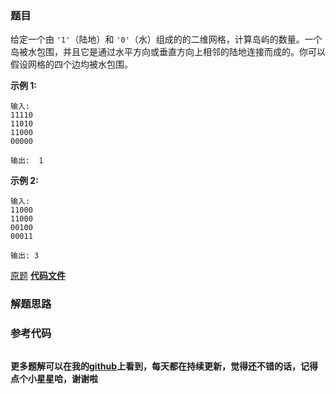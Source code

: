 ### 题目
给定一个由 `'1'`（陆地）和
`'0'`（水）组成的的二维网格，计算岛屿的数量。一个岛被水包围，并且它是通过水平方向或垂直方向上相邻的陆地连接而成的。你可以假设网格的四个边均被水包围。

**示例 1:**

    
    
    输入:
    11110
    11010
    11000
    00000
    
    输出:  1
    

**示例  2:**

    
    
    输入:
    11000
    11000
    00100
    00011
    
    输出: 3
    

[原题](https://leetcode-cn.com/problems/number-of-islands/)    **[代码文件]()**


### 解题思路




### 参考代码

```go


```




**更多题解可以在我的[github](https://github.com/LZH139/leetcode_Go)上看到，每天都在持续更新，觉得还不错的话，记得点个小星星哈，谢谢啦**
